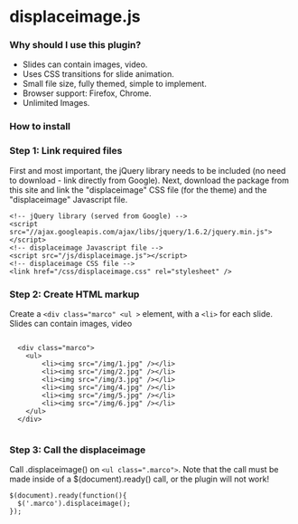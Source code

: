 <h1>displaceimage.js</h1>

<h3>Why should I use this plugin?</h3>
<ul>
<li>Slides can contain images, video.</li>
<li>Uses CSS transitions for slide animation.</li>
<li>Small file size, fully themed, simple to implement.</li>
<li>Browser support: Firefox, Chrome.</li>
<li>Unlimited Images.</li>
</ul>
<h3>How to install</h3>

<div class="step">
    <h3>Step 1: Link required files</h3>
    <p>First and most important, the jQuery library needs to be included (no need to download - link directly from Google). 
Next, download the package from this site and link the "displaceimage" CSS file (for the theme) and the "displaceimage" 
Javascript file.</p>
    <pre><code data-language="html">&lt;!-- jQuery library (served from Google) --&gt;
&lt;script src=&quot;&#x2F;&#x2F;ajax.googleapis.com&#x2F;ajax&#x2F;libs&#x2F;jquery&#x2F;1.6.2&#x2F;jquery.min.js&quot;&gt;&lt;&#x2F;script&gt;
&lt;!-- displaceimage Javascript file --&gt;
&lt;script src=&quot;&#x2F;js&#x2F;displaceimage.js&quot;&gt;&lt;&#x2F;script&gt;
&lt;!-- displaceimage CSS file --&gt;
&lt;link href=&quot;&#x2F;css&#x2F;displaceimage.css&quot; rel=&quot;stylesheet&quot; &#x2F;&gt;</code></pre>
  </div>

 <div class="step">
    <h3>Step 2: Create HTML markup</h3>
    <p>Create a <code>&lt;div class="marco" &lt;ul &gt;</code> element, with a <code>&lt;li&gt;</code> for each slide. Slides can contain images, video</p>
    <pre><code data-language="html">
  &lt;div class=&quot;marco&quot;&gt;
    &lt;ul&gt;
        &lt;li&gt;&lt;img src=&quot;&#x2F;img&#x2F;1.jpg&quot; &#x2F;&gt;&lt;&#x2F;li&gt;
        &lt;li&gt;&lt;img src=&quot;&#x2F;img&#x2F;2.jpg&quot; &#x2F;&gt;&lt;&#x2F;li&gt;
        &lt;li&gt;&lt;img src=&quot;&#x2F;img&#x2F;3.jpg&quot; &#x2F;&gt;&lt;&#x2F;li&gt;
        &lt;li&gt;&lt;img src=&quot;&#x2F;img&#x2F;4.jpg&quot; &#x2F;&gt;&lt;&#x2F;li&gt;
        &lt;li&gt;&lt;img src=&quot;&#x2F;img&#x2F;5.jpg&quot; &#x2F;&gt;&lt;&#x2F;li&gt;
        &lt;li&gt;&lt;img src=&quot;&#x2F;img&#x2F;6.jpg&quot; &#x2F;&gt;&lt;&#x2F;li&gt;
    &lt;&#x2F;ul&gt;
  &lt;&#x2F;div&gt;
   </code></pre>
  </div>

 <div class="step">
    <h3>Step 3: Call the displaceimage</h3>
    <p>Call .displaceimage() on <code>&lt;ul class=".marco"&gt;</code>. Note that the call must be made inside of a                $(document).ready() call, or the plugin will not work!</p>
    <pre><code data-language="javascript">$(document).ready(function(){
  $(&#x27;.marco&#x27;).displaceimage();
});</code></pre>
  </div>
